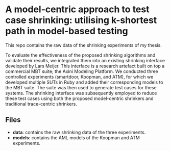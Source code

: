 #  A model-centric approach to test case shrinking: utilising k-shortest path in model-based testing
This repo contains the raw data of the shrinking experiments of my thesis.

To evaluate the effectiveness of the proposed shrinking algorithms and validate their results, we integrated them into an existing shrinking interface developed by Lars Meijer. This interface is a research artefact built on top a commercial MBT suite; the Axini Modeling Platform. We conducted three controlled experiments (smartdoor, Koopman, and ATM), for which we developed multiple SUTs in Ruby and added their corresponding models to the MBT suite. The suite was then used to generate test cases for these systems. The shrinking interface was subsequently employed to reduce these test cases using both the proposed model-centric shrinkers and traditional trace-centric shrinkers.
## Files
- **data**: contains the raw shrinking data of the three experiments.
- **models**: contains the AML models of the Koopman and ATM experiments.
